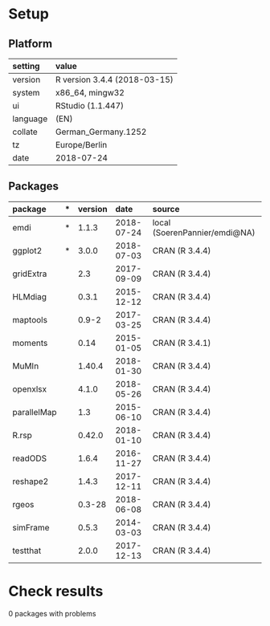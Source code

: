 # Setup

## Platform

|setting  |value                        |
|:--------|:----------------------------|
|version  |R version 3.4.4 (2018-03-15) |
|system   |x86_64, mingw32              |
|ui       |RStudio (1.1.447)            |
|language |(EN)                         |
|collate  |German_Germany.1252          |
|tz       |Europe/Berlin                |
|date     |2018-07-24                   |

## Packages

|package     |*  |version |date       |source                        |
|:-----------|:--|:-------|:----------|:-----------------------------|
|emdi        |*  |1.1.3   |2018-07-24 |local (SoerenPannier/emdi@NA) |
|ggplot2     |*  |3.0.0   |2018-07-03 |CRAN (R 3.4.4)                |
|gridExtra   |   |2.3     |2017-09-09 |CRAN (R 3.4.4)                |
|HLMdiag     |   |0.3.1   |2015-12-12 |CRAN (R 3.4.4)                |
|maptools    |   |0.9-2   |2017-03-25 |CRAN (R 3.4.4)                |
|moments     |   |0.14    |2015-01-05 |CRAN (R 3.4.1)                |
|MuMIn       |   |1.40.4  |2018-01-30 |CRAN (R 3.4.4)                |
|openxlsx    |   |4.1.0   |2018-05-26 |CRAN (R 3.4.4)                |
|parallelMap |   |1.3     |2015-06-10 |CRAN (R 3.4.4)                |
|R.rsp       |   |0.42.0  |2018-01-10 |CRAN (R 3.4.4)                |
|readODS     |   |1.6.4   |2016-11-27 |CRAN (R 3.4.4)                |
|reshape2    |   |1.4.3   |2017-12-11 |CRAN (R 3.4.4)                |
|rgeos       |   |0.3-28  |2018-06-08 |CRAN (R 3.4.4)                |
|simFrame    |   |0.5.3   |2014-03-03 |CRAN (R 3.4.4)                |
|testthat    |   |2.0.0   |2017-12-13 |CRAN (R 3.4.4)                |

# Check results

0 packages with problems




